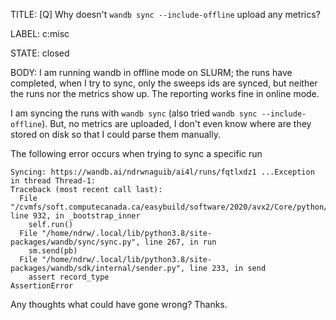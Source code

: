 TITLE:
[Q] Why doesn't `wandb sync --include-offline` upload any metrics?

LABEL:
c:misc

STATE:
closed

BODY:
I am running wandb in offline mode on SLURM; the runs have completed, when I try to sync, only the sweeps ids are synced, but neither the runs nor the metrics show up. The reporting works fine in online mode.

I am syncing the runs with `wandb sync` (also tried `wandb sync --include-offline`). But, no metrics are uploaded, I don't even know where are they stored on disk so that I could parse them manually. 

The following error occurs when trying to sync a specific run

```
Syncing: https://wandb.ai/ndrwnaguib/ai4l/runs/fqtlxdz1 ...Exception in thread Thread-1:
Traceback (most recent call last):
  File "/cvmfs/soft.computecanada.ca/easybuild/software/2020/avx2/Core/python/3.8.10/lib/python3.8/threading.py", line 932, in _bootstrap_inner
    self.run()
  File "/home/ndrw/.local/lib/python3.8/site-packages/wandb/sync/sync.py", line 267, in run
    sm.send(pb)
  File "/home/ndrw/.local/lib/python3.8/site-packages/wandb/sdk/internal/sender.py", line 233, in send
    assert record_type
AssertionError
```

Any thoughts what could have gone wrong? Thanks.


